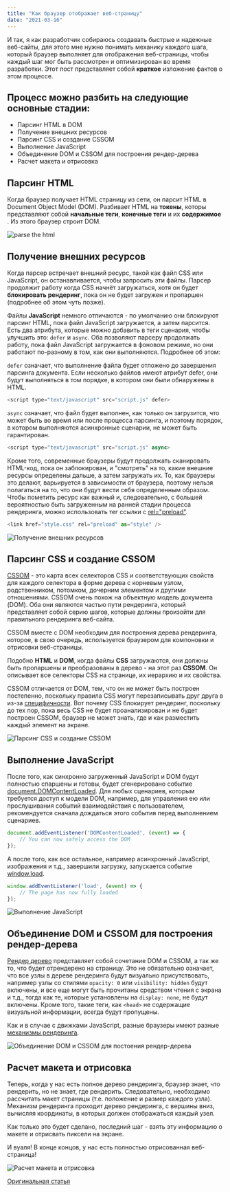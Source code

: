```yaml
---
title: "Как браузер отображает веб-страницу"
date: "2021-03-16"
---
```


И так, я как разработчик собираюсь создавать быстрые и надежные веб-сайты, для этого мне нужно понимать механику каждого шага, который браузер выполняет для отображения веб-страницы, чтобы каждый шаг мог быть рассмотрен и оптимизирован во время разработки. Этот пост представляет собой **краткое** изложение фактов о этом процессе.

## Процесс можно разбить на следующие основные стадии:

- Парсинг HTML в DOM
- Получение внешних ресурсов
- Парсинг CSS и создание CSSOM
- Выполнение JavaScript
- Объединение DOM и CSSOM для построения рендер-дерева
- Расчет макета и отрисовка

## Парсинг HTML

Когда браузер получает HTML страницу из сети, он парсит HTML в Document Object Model (DOM).
Разбивает HTML на **токены**, которы представляют собой **начальные теги**, **конечные теги** и их **содержимое** . Из этого браузер строит DOM.

![parse the html](https://cloud.cdroma.ru/upload/2900d46cf4572086bb3a71a2004f4bc81603967819483.png)

## Получение внешних ресурсов

Когда парсер встречает внешний ресурс, такой как файл CSS или JavaScript, он останавливается, чтобы запросить эти файлы. Парсер продолжит работу когда CSS начнёт загружаться, хотя он будет **блокировать рендеринг**, пока он не будет загружен и пропаршен (подробнее об этом чуть позже).

Файлы **JavaScript** немного отличаются - по умолчанию они блокируют парсинг HTML, пока файл JavaScript загружается, а затем парсится. Есть два атрибута, которые можно добавить в теги сценария, чтобы улучшить это: `defer` и `async`. Оба позволяют парсеру продолжать работу, пока файл JavaScript загружается в фоновом режиме, но они работают по-разному в том, как они выполняются. Подробнее об этом:

`defer` означает, что выполнение файла будет отложено до завершения парсинга документа. Если несколько файлов имеют атрибут defer, они будут выполняться в том порядке, в котором они были обнаружены в HTML.

```javascript
<script type="text/javascript" src="script.js" defer>
```

`async` означает, что файл будет выполнен, как только он загрузится, что может быть во время или после процесса парсинга, и поэтому порядок, в котором выполняются асинхронные сценарии, не может быть гарантирован.

```javascript
<script type="text/javascript" src="script.js" async>
```

Кроме того, современные браузеры будут продолжать сканировать HTML-код, пока он заблокирован, и "смотреть" на то, какие внешние ресурсы определены дальше, а затем загружать их. То, как браузеры это делают, варьируется в зависимости от браузера, поэтому нельзя полагаться на то, что они будут вести себя определенным образом. Чтобы пометить ресурс как важный и, следовательно, с большей вероятностью быть загруженным на ранней стадии процесса рендеринга, можно использовать тег ссылки с [rel="preload"](https://developer.mozilla.org/ru/docs/Web/HTML/Preloading_content).

```javascript
<link href="style.css" rel="preload" as="style" />
```

![Получение внешних ресурсов](https://cloud.cdroma.ru/upload/de89cbe7244a704261ec4bd7d8a5bd131603969108205.png)

## Парсинг CSS и создание CSSOM

[CSSOM](https://developer.mozilla.org/en-US/docs/Glossary/CSSOM) - это карта всех селекторов CSS и соответствующих свойств для каждого селектора в форме дерева с корневым узлом, родственником, потомком, дочерним элементом и другими отношениями. CSSOM очень похож на объектную модель документа (DOM). Оба они являются частью пути рендеринга, который представляет собой серию шагов, которые должны произойти для правильного рендеринга веб-сайта.

CSSOM вместе с DOM необходим для построения дерева рендеринга, которое, в свою очередь, используется браузером для компоновки и отрисовки веб-страницы.

Подобно **HTML** и **DOM**, когда файлы **CSS** загружаются, они должны быть пропаршены и преобразованы в дерево - на этот раз **CSSOM**. Он описывает все селекторы CSS на странице, их иерархию и их свойства.

CSSOM отличается от DOM, тем, что он не может быть построен постепенно, поскольку правила CSS могут перезаписывать друг друга в из-за [специфичности](https://developer.mozilla.org/ru/docs/Web/CSS/Specificity). Вот почему CSS блокирует рендеринг, поскольку до тех пор, пока весь CSS не будет проанализирован и не будет построен CSSOM, браузер не может знать, где и как разместить каждый элемент на экране.

![Парсинг CSS и создание CSSOM](https://cloud.cdroma.ru/upload/e40b18af0d79d7d86179c457aa28005a1603970058277.jpeg)

## Выполнение JavaScript

После того, как синхронно загруженный JavaScript и DOM будут полностью спаршены и готовы, будет сгенерировано событие [document.DOMContentLoaded](https://developer.mozilla.org/ru/docs/Web/API/Document/DOMContentLoaded_event). Для любых сценариев, которым требуется доступ к модели DOM, например, для управления ею или прослушивания событий взаимодействия с пользователем, рекомендуется сначала дождаться этого события перед выполнением сценариев.

```javascript
document.addEventListener('DOMContentLoaded', (event) => {
    // You can now safely access the DOM
});
```

А после того, как все остальное, например асинхронный JavaScript, изображения и т.д., завершили загрузку, запускается событие [window.load](https://developer.mozilla.org/ru/docs/Web/Events/load).

```javascript
window.addEventListener('load', (event) => {
    // The page has now fully loaded
});
```

![Выполнение JavaScript](https://cloud.cdroma.ru/upload/89913c1fdfbfb97c923543839a4ebe9c1603970486086.png)

## Объединение DOM и CSSOM для построения рендер-дерева

[Рендер дерево](https://developers.google.com/web/fundamentals/performance/critical-rendering-path/render-tree-construction) представляет собой сочетание DOM и CSSOM, а так же то, что будет отрендерено на страницу. Это не обязательно означает, что все узлы в дереве рендеринга будут визуально присутствовать, например узлы со стилями `opacity: 0` или `visibility: hidden` будут включены, и все еще могут быть прочитаны средством чтения с экрана и т.д., тогда как те, которые установлены на `display: none`, не будут включены. Кроме того, такие теги, как `<head>` не содержащие визуальной информации, всегда будут пропущены.

Как и в случае с движками JavaScript, разные браузеры имеют разные [механизмы рендеринга](https://en.wikipedia.org/wiki/Comparison_of_browser_engines).

![Объединение DOM и CSSOM для постоения рендер-дерева](https://cloud.cdroma.ru/upload/1211290eccd89fc9d039a0787e5628bd1603970868819.png)

## Расчет макета и отрисовка

Теперь, когда у нас есть полное дерево рендеринга, браузер знает, что рендерить, но не знает, где рендерить. Следовательно, необходимо рассчитать макет страницы (т.е. положение и размер каждого узла). Механизм рендеринга проходит дерево рендеринга, с вершины вниз, вычисляя координаты, в которых должен отображаться каждый узел.

Как только это будет сделано, последний шаг - взять эту информацию о макете и отрисвать пиксели на экране.

И вуаля! В конце концов, у нас есть полностью отрисованная веб-страница!

![Расчет макета и отрисовка](https://cloud.cdroma.ru/upload/92b92971efe1e76b06f45518935c281f1603971427741.png)

[Оригинальная статья](https://dev.to/jstarmx/how-the-browser-renders-a-web-page-1ahc?utm_source=digest_mailer&utm_medium=email&utm_campaign=digest_email)
